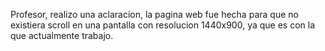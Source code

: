 Profesor, realizo una aclaracion, la pagina web fue hecha para que no existiera scroll en una pantalla con resolucion 1440x900, ya que es con la que actualmente trabajo.
